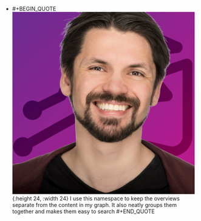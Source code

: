 - #+BEGIN_QUOTE
  ![Avatar512.png](../assets/Avatar512_1681228577135_0.png){:height 24, :width 24}
  I use this namespace to keep the overviews separate from the content in my graph. It also neatly groups them together and makes them easy to search
  #+END_QUOTE